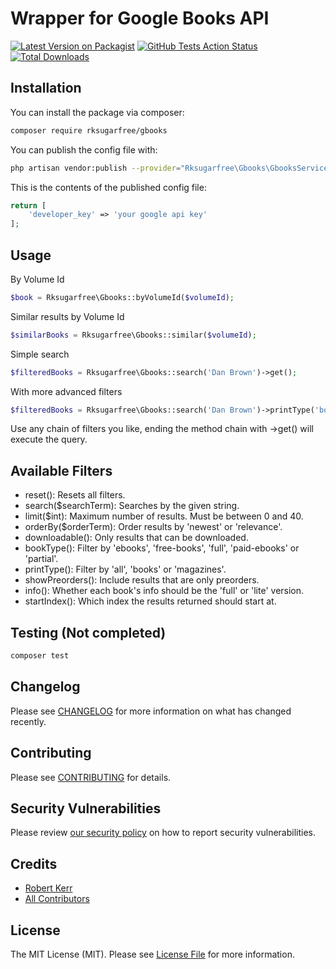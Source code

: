 # Wrapper for Google Books API

[![Latest Version on Packagist](https://img.shields.io/packagist/v/rksugarfree/gbooks.svg?style=flat-square)](https://packagist.org/packages/rksugarfree/gbooks)
[![GitHub Tests Action Status](https://img.shields.io/github/workflow/status/rksugarfree/gbooks/run-tests?label=tests)](https://github.com/rksugarfree/gbooks/actions?query=workflow%3Arun-tests+branch%3Amaster)
[![Total Downloads](https://img.shields.io/packagist/dt/rksugarfree/gbooks.svg?style=flat-square)](https://packagist.org/packages/rksugarfree/gbooks)

## Installation

You can install the package via composer:

```bash
composer require rksugarfree/gbooks
```

You can publish the config file with:
```bash
php artisan vendor:publish --provider="Rksugarfree\Gbooks\GbooksServiceProvider" --tag="config"
```

This is the contents of the published config file:

```php
return [
    'developer_key' => 'your google api key'
];
```

## Usage

By Volume Id
``` php
$book = Rksugarfree\Gbooks::byVolumeId($volumeId);
```

Similar results by Volume Id
``` php
$similarBooks = Rksugarfree\Gbooks::similar($volumeId);
```

Simple search
``` php
$filteredBooks = Rksugarfree\Gbooks::search('Dan Brown')->get();
```

With more advanced filters
``` php
$filteredBooks = Rksugarfree\Gbooks::search('Dan Brown')->printType('books')->limit(5)->downloadable()->get();
```

Use any chain of filters you like, ending the method chain with ->get() will execute the query.


## Available Filters

* reset(): Resets all filters.
* search($searchTerm): Searches by the given string.
* limit($int): Maximum number of results. Must be between 0 and 40.
* orderBy($orderTerm): Order results by 'newest' or 'relevance'.
* downloadable(): Only results that can be downloaded.
* bookType(): Filter by 'ebooks', 'free-books', 'full', 'paid-ebooks' or 'partial'.
* printType(): Filter by 'all', 'books' or 'magazines'.
* showPreorders(): Include results that are only preorders.
* info(): Whether each book's info should be the 'full' or 'lite' version.
* startIndex(): Which index the results returned should start at.

## Testing (Not completed)

``` bash
composer test
```

## Changelog

Please see [CHANGELOG](CHANGELOG.md) for more information on what has changed recently.

## Contributing

Please see [CONTRIBUTING](.github/CONTRIBUTING.md) for details.

## Security Vulnerabilities

Please review [our security policy](../../security/policy) on how to report security vulnerabilities.

## Credits

- [Robert Kerr](https://github.com/robkerr1992)
- [All Contributors](../../contributors)

## License

The MIT License (MIT). Please see [License File](LICENSE.md) for more information.
